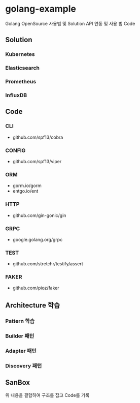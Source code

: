 # golang-example

Golang OpenSource 사용법 및 Solution API 연동 및 사용 법 Code
## Solution
### Kubernetes 
### Elasticsearch
### Prometheus
### InfluxDB

## Code
### CLI
- github.com/spf13/cobra
### CONFIG
- github.com/spf13/viper
### ORM
- gorm.io/gorm
- entgo.io/ent
### HTTP
- github.com/gin-gonic/gin
### GRPC
- google.golang.org/grpc 
### TEST
- github.com/stretchr/testify/assert
### FAKER
- github.com/pioz/faker


## Architecture 학습
### Pattern 학습
### Builder 패턴 
### Adapter 패턴
### Discovery 패턴 

## SanBox 
위 내용을 결합하여 구조를 잡고 Code를 기록 
